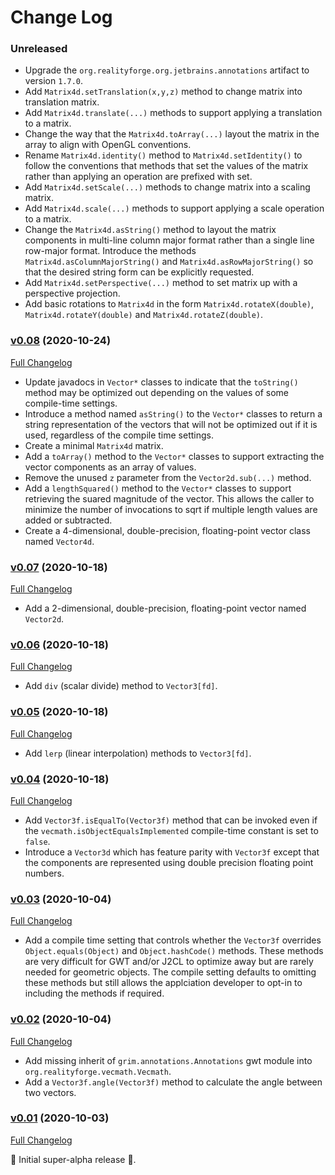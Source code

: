 # Change Log

### Unreleased

* Upgrade the `org.realityforge.org.jetbrains.annotations` artifact to version `1.7.0`.
* Add `Matrix4d.setTranslation(x,y,z)` method to change matrix into translation matrix.
* Add `Matrix4d.translate(...)` methods to support applying a translation to a matrix.
* Change the way that the `Matrix4d.toArray(...)` layout the matrix in the array to align with OpenGL conventions.
* Rename `Matrix4d.identity()` method to `Matrix4d.setIdentity()` to follow the conventions that methods that set the values of the matrix rather than applying an operation are prefixed with set.
* Add `Matrix4d.setScale(...)` methods to change matrix into a scaling matrix.
* Add `Matrix4d.scale(...)` methods to support applying a scale operation to a matrix.
* Change the `Matrix4d.asString()` method to layout the matrix components in multi-line column major format rather than a single line row-major format. Introduce the methods `Matrix4d.asColumnMajorString()` and `Matrix4d.asRowMajorString()` so that the desired string form can be explicitly requested.
* Add `Matrix4d.setPerspective(...)` method to set matrix up with a perspective projection.
* Add basic rotations to `Matrix4d` in the form `Matrix4d.rotateX(double)`, `Matrix4d.rotateY(double)` and `Matrix4d.rotateZ(double)`.

### [v0.08](https://github.com/realityforge/vecmath/tree/v0.08) (2020-10-24)
[Full Changelog](https://github.com/realityforge/vecmath/compare/v0.07...v0.08)

* Update javadocs in `Vector*` classes to indicate that the `toString()` method may be optimized out depending on the values of some compile-time settings.
* Introduce a method named `asString()` to the `Vector*` classes to return a string representation of the vectors that
  will not be optimized out if it is used, regardless of the compile time settings.
* Create a minimal `Matrix4d` matrix.
* Add a `toArray()` method to the `Vector*` classes to support extracting the vector components as an array of values.
* Remove the unused `z` parameter from the `Vector2d.sub(...)` method.
* Add a `lengthSquared()` method to the `Vector*` classes to support retrieving the suared magnitude of the vector. This allows the caller to minimize the number of invocations to sqrt if multiple length values are added or subtracted.
* Create a 4-dimensional, double-precision, floating-point vector class named `Vector4d`.

### [v0.07](https://github.com/realityforge/vecmath/tree/v0.07) (2020-10-18)
[Full Changelog](https://github.com/realityforge/vecmath/compare/v0.06...v0.07)

* Add a 2-dimensional, double-precision, floating-point vector named `Vector2d`.

### [v0.06](https://github.com/realityforge/vecmath/tree/v0.06) (2020-10-18)
[Full Changelog](https://github.com/realityforge/vecmath/compare/v0.05...v0.06)

* Add `div` (scalar divide) method to `Vector3[fd]`.

### [v0.05](https://github.com/realityforge/vecmath/tree/v0.05) (2020-10-18)
[Full Changelog](https://github.com/realityforge/vecmath/compare/v0.04...v0.05)

* Add `lerp` (linear interpolation) methods to `Vector3[fd]`.

### [v0.04](https://github.com/realityforge/vecmath/tree/v0.04) (2020-10-18)
[Full Changelog](https://github.com/realityforge/vecmath/compare/v0.03...v0.04)

* Add `Vector3f.isEqualTo(Vector3f)` method that can be invoked even if the `vecmath.isObjectEqualsImplemented`
  compile-time constant is set to `false`.
* Introduce a `Vector3d` which has feature parity with `Vector3f` except that the components are represented
  using double precision floating point numbers.

### [v0.03](https://github.com/realityforge/vecmath/tree/v0.03) (2020-10-04)
[Full Changelog](https://github.com/realityforge/vecmath/compare/v0.02...v0.03)

* Add a compile time setting that controls whether the `Vector3f` overrides `Object.equals(Object)` and
  `Object.hashCode()` methods. These methods are very difficult for GWT and/or J2CL to optimize away but
  are rarely needed for geometric objects. The compile setting defaults to omitting these methods but still
  allows the applciation developer to opt-in to including the methods if required.

### [v0.02](https://github.com/realityforge/vecmath/tree/v0.02) (2020-10-04)
[Full Changelog](https://github.com/realityforge/vecmath/compare/v0.01...v0.02)

* Add missing inherit of `grim.annotations.Annotations` gwt module into `org.realityforge.vecmath.Vecmath`.
* Add a `Vector3f.angle(Vector3f)` method to calculate the angle between two vectors.

### [v0.01](https://github.com/realityforge/vecmath/tree/v0.01) (2020-10-03)
[Full Changelog](https://github.com/realityforge/vecmath/compare/c629a14f7295a371410e3a500d252917a8ee0c33...v0.01)

🎉 Initial super-alpha release 🎉.
